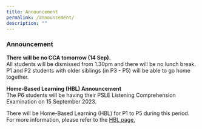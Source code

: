 ```yaml
---
title: Announcement
permalink: /announcement/
description: ""
---
```

### Announcement

**There will be no CCA tomorrow (14 Sep).** <br>All students will be dismissed from 1.30pm and there will be no lunch break. P1 and P2 students with older siblings (in P3 - P5) will be able to go home together.



**Home-Based Learning (HBL) Announcement**<br>The P6 students will be having their PSLE Listening Comprehension Examination on 15 September 2023.

There will be Home-Based Learning (HBL) for P1 to P5 during this period. For more information, please refer to the [HBL page.](https://www.beaconpri.moe.edu.sg/school-information/hbl/) 
